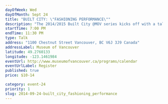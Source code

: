 ```yaml
---
dayOfWeek: Wed
dayOfMonth: Sept 24
title: "BUILT CITY: \"FASHIONING PERFORMANCE\""
description: "The 2014/2015 Built City @MOV series kicks off with a talk that showcases the potential of design to effect significant change in personal and public space."
startTime: 7:00 PM
endTime: 11:30 PM
type: Talk
address: "1100 Chestnut Street Vancouver, BC V6J 3J9 Canada"
addressLabel: Museum of Vancouver
latitude: 49.2760133
longitude: -123.1461984
eventUrl: http://www.museumofvancouver.ca/programs/calendar
eventUrlLabel: Register
published: true
price: $10-14

category: event-24
priority: 1
slug: 2014-09-24-built_city_fashioning_performance
---
```

